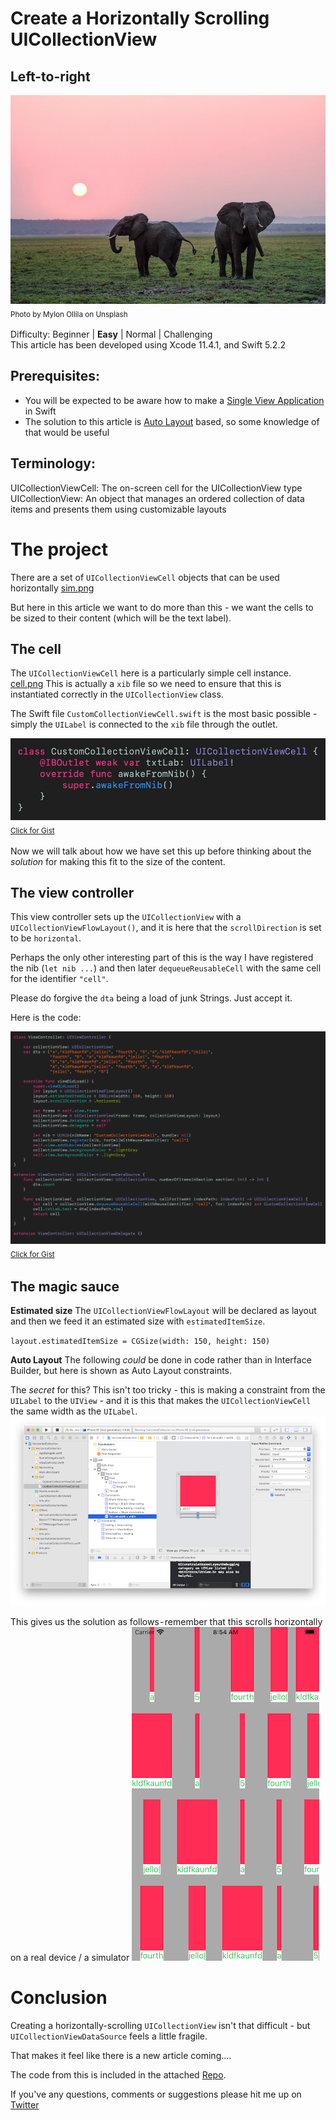 # Create a Horizontally Scrolling UICollectionView
## Left-to-right

![Photo by Mylon Ollila on Unsplash](Images/0*qa2PCy92g5myEZQu.jpeg)<br/>
<sub>Photo by Mylon Ollila on Unsplash<sub>

Difficulty: Beginner | **Easy** | Normal | Challenging<br/>
This article has been developed using Xcode 11.4.1, and Swift 5.2.2

## Prerequisites: 
* You will be expected to be aware how to make a [Single View Application](https://medium.com/swlh/your-first-ios-application-using-xcode-9983cf6efb71) in Swift
* The solution to this article is [Auto Layout](https://medium.com/@stevenpcurtis.sc/the-auto-layout-cheat-sheet-ee05dfd34d49) based, so some knowledge of that would be useful

## Terminology:
UICollectionViewCell: The on-screen cell for the UICollectionView type
UICollectionView: An object that manages an ordered collection of data items and presents them using customizable layouts

# The project
There are a set of `UICollectionViewCell` objects that can be used horizontally 
[sim.png](Images/sim.png)

But here in this article we want to do more than this - we want the cells to be sized to their content (which will be the text label).

## The cell
The `UICollectionViewCell`  here is a particularly simple cell instance.
[cell.png](Images/cell.png)
This is actually a `xib` file so we need to ensure that this is instantiated correctly in the `UICollectionView` class. 

The Swift file `CustomCollectionViewCell.swift` is the most basic possible - simply the `UILabel` is connected to the `xib` file through the outlet.

![CustomCollectionViewCell](Images/CustomCollectionViewCell.png)<br>
<sub>[Click for Gist](https://gist.github.com/stevencurtis/5370e55ae22bcbbb6d53bd91a9da1840)<sub>

Now we will talk about how we have set this up before thinking about the *solution* for making this fit to the size of the content.

## The view controller
This view controller sets up the `UICollectionView` with a `UICollectionViewFlowLayout()`, and it is here that the `scrollDirection` is set to be `horizontal`.

Perhaps the only other interesting part of this is the way I have registered the nib (`let nib ...`) and then later `dequeueReusableCell` with the same cell for the identifier `"cell"`.

Please do forgive the `dta` being a load of junk Strings. Just accept it.

Here is the code:

![collectionviewcontroller](Images/collectionviewcontroller.png)<br>
<sub>[Click for Gist](https://gist.github.com/stevencurtis/56b3bc858e66024a0e247cd9576f9eb7)<sub>

## The magic sauce
**Estimated size**
The `UICollectionViewFlowLayout` will be declared as layout and then we feed it an estimated size with `estimatedItemSize`.

`layout.estimatedItemSize = CGSize(width: 150, height: 150)`

**Auto Layout**
The following *could* be done in code rather than in Interface Builder, but here is shown as Auto Layout constraints. 

The *secret* for this? This isn't too tricky - this is making a constraint from the `UILabel` to the `UIView` - and it is this that makes the `UICollectionViewCell` the same width as the `UILabel`. 
![Autolayout](Images/Autolayout.png)<br>

This gives us the solution as follows - remember that this scrolls horizontally on a real device / a simulator
![finished](Images/finished.png)<br>

# Conclusion
Creating a horizontally-scrolling `UICollectionView` isn't that difficult - but `UICollectionViewDataSource` feels a little fragile. 

That makes it feel like there is a new article coming....

The code from this is included in the attached [Repo](https://github.com/stevencurtis/SwiftCoding/tree/master/AlamofireNetworking). 

If you've any questions, comments or suggestions please hit me up on [Twitter](https://twitter.com/stevenpcurtis) 
